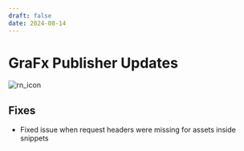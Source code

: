 ```yaml
---
draft: false
date: 2024-08-14
---
```


# GraFx Publisher Updates

![rn_icon](/assets/icon-GraFx-Publisher.svg)

<!-- more -->

## Fixes

- Fixed issue when request headers were missing for assets inside snippets
